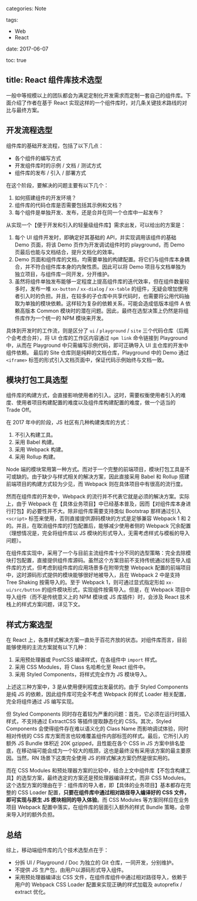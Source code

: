 categories: Note

tags:

- Web
- React

date: 2017-06-07

toc: true

title: React 组件库技术选型
---

一般中等规模以上的团队都会为满足定制化开发需求而定制一套自己的组件库。下面介绍了作者在基于 React 实现这样的一个组件库时，对几条关键技术路线的对比与最终方案。

<!--more-->

## 开发流程选型
组件库的基础开发流程，包括了以下几点：

* 各个组件的编写方式
* 开发组件库时的示例 / 文档 / 测试方式
* 组件库的发布 / 引入 / 部署方式

在这个阶段，要解决的问题主要有以下几个：

1. 如何搭建组件的开发环境？
2. 组件库的代码仓库是否需要包括其示例和文档？
3. 每个组件是单独开发、发布，还是合并在同一个仓库中一起发布？

从实现一个【便于开发和引入的轻量级组件库】需求出发，可以给出的方案是：

1. 每个 UI 组件开发时，即确定好其基础的 API，并实现调用该组件的基础 Demo 页面，将该 Demo 页作为开发调试组件时的 playground，而 Demo 页最后也能与文档结合，提升文档化的效率。
2. Demo 页面和组件库的文档，均需要单独的构建配置。将它们与组件库本身耦合，并不符合组件库本身的内聚性质。因此可以将 Demo 项目与文档单独为独立项目，与组件库一同开发，分开维护。
3. 虽然将组件单独发布能够一定程度上提高组件库的迭代效率，但在组件数量较多时，发布一堆 `xx-button` / `xx-dialog` / `xx-table` 的组件，无疑会增加使用者引入时的负担。并且，在较多的子仓库中共享代码时，也需要将公用代码抽取为单独的模块依赖。这样较为复杂的依赖关系，可能会造成低版本组件 A 依赖高版本 Common 模块时的潜在问题。因此，最终在选型决策上仍然是将组件库作为一个统一的 NPM 模块来开发。

具体到开发时的工作流，则是区分了 `ui` / `playground` / `site` 三个代码仓库（后两个会考虑合并），将 UI 仓库的工作区内容通过 `npm link` 命令链接到 Playground 中，从而在 Playground 中只需编写示例代码，即可正确导入 UI 主仓库的开发中组件依赖。
最后的 Site 仓库则是纯粹的文档仓库，Playground 中的 Demo 通过 `<iframe>` 标签的形式引入文档页面中，保证代码示例始终与文档一致。


## 模块打包工具选型
组件库的构建方式，会直接影响使用者的引入。这时，需要权衡使用者引入的难度、使用者项目构建配置的难度以及组件库构建配置的难度，做一个适当的 Trade Off。

在 2017 年中的阶段，JS 社区有几种构建类库的方式：

1. 不引入构建工具。
2. 采用 Babel 构建。
3. 采用 Webpack 构建。
4. 采用 Rollup 构建。

Node 端的模块常用第一种方式。而对于一个完整的前端项目，模块打包工具是不可或缺的。由于缺少与样式相关的解决方案，因此直接采用 Babel 和 Rollup 搭建前端项目的构建方式较为少见，而 Webpack 则在具体项目中有很高的流行度。

然而在组件库的开发中，Webpack 的流行并不代表它就是必须的解决方案。实际上，由于 Webpack 在【具体业务项目】中已经基本普及，因而【对组件库本身进行打包】的必要性并不大。除非组件库需要支持类似 Bootstrap 那样通过引入 `<script>` 标签来使用，否则直接提供源码模块的方式是足够兼容 Webpack 1 和 2 的。并且，在取消组件库的打包配置后，能够减少使用者侧的 Webpack 冗余配置（理想情况是，完全将组件库以 JS 模块的形式导入，无需考虑样式与模板的导入问题）。

在组件库实现中，采用了一个与目前主流组件库十分不同的选型策略：完全去除模块打包配置，直接提供组件库源码。虽然这个方案目前不支持传统通过标签导入组件库的方式，但考虑到组件库的应用场景多在附带完整 Webpack 配置的前端项目中，这时源码形式提供的模块能够很好地被导入，且在 Webpack 2 中是支持 Tree Shaking 按需导入的。至于 Webpack 1，则可通过显式指定形如 `xx-ui/src/button` 的组件模块形式，实现组件按需导入。但是，在 Webpack 项目中导入组件（而不是传统意义上的 NPM 模块或 JS 库插件）时，会涉及 React 技术栈上的样式方案问题，详见下文。


## 样式方案选型
在 React 上，各类样式解决方案一直处于百花齐放的状态。对组件库而言，目前能够使用的主流方案就有以下几种：

1. 采用预处理器或 PostCSS 编译样式，在各组件中 `import` 样式。
2. 采用 CSS Modules，将 Class 名哈希化至 React 组件中。
3. 采用 Styled Components，将样式完全作为 JS 模块导入。

上述这三种方案中，3 是从使用便利程度出发最优的。由于 Styled Components 是纯 JS 的依赖，因此组件库可完全不考虑 Webpack 的样式 Loader 相关配置，完全将组件通过 JS 编写实现。

但 Styled Components 同时存在着较为严重的问题：首先，它必须在运行时插入样式，不支持通过 ExtractCSS 等插件提取静态化的 CSS。其次，Styled Components 会使得组件存在难以语义化的 Class Name 而影响调试体验，同时相对传统的 CSS 库方案而言也较难覆盖组件内部标签的样式。最后，它所引入的额外 JS Bundle 体积近 20K gzipped，且性能在各个 CSS in JS 方案中排名垫底，在移动端可能会成为一个较大的瓶颈，这也是最终没有采用该方案的最主要原因。当然，RN 场景下这类完全使用 JS 的样式解决方案仍然是很实用的。

而在 CSS Modules 和预处理器方案的比较中，结合上文中组件库【不包含构建工具】的选型方案，最终选定的方案还是预处理器编译样式，而非 CSS Modules。这个选型方案的理由在于：组件库的导入者，即【具体的业务项目】基本都存在完整的 CSS Loader 配置，**只要在组件库中通过相对路径导入编译好的 CSS 文件，即可实现与原生 JS 模块相同的导入体验**。而 CSS Modules 等方案同样应在业务项目 Webpack 配置中落实，在组件库的层面引入额外的样式 Bundle 策略，会带来导入时的额外负担。


## 总结
综上，移动端组件库的几个技术选型点在于：

* 分拆 UI / Playground / Doc 为独立的 Git 仓库，一同开发，分别维护。
* 不提供 JS 生产包，由用户以源码形式导入组件。
* 采用预处理器编译出 CSS 文件，在组件库组件中通过相对路径导入，依赖于用户的 Webpack CSS Loader 配置来实现正确的样式加载及 autoprefix / extract 优化。
